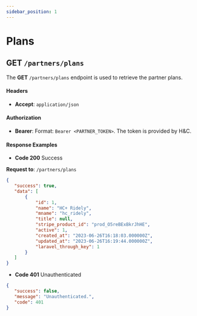 ```yaml
---
sidebar_position: 1
---
```


# Plans

## GET `/partners/plans`

The **GET** `/partners/plans` endpoint is used to retrieve the partner plans.

#### Headers

* **Accept**: `application/json`

#### Authorization

* **Bearer**: Format: `Bearer <PARTNER_TOKEN>`. The token is provided by H&C.

#### Response Examples

* **Code 200** Success

 **Request to**: `/partners/plans`

 ```json
{
    "success": true,
    "data": [
        {
            "id": 1,
            "name": "HC+ Ridely",
            "mname": "hc_ridely",
            "title": null,
            "stripe_product_id": "prod_O5reBExBkrJhHE",
            "active": 1,
            "created_at": "2023-06-26T16:18:03.000000Z",
            "updated_at": "2023-06-26T16:19:44.000000Z",
            "laravel_through_key": 1
        }
    ]
}
 ```

* **Code 401** Unauthenticated
 ```json
{
    "success": false,
    "message": "Unauthenticated.",
    "code": 401
}
 ```
